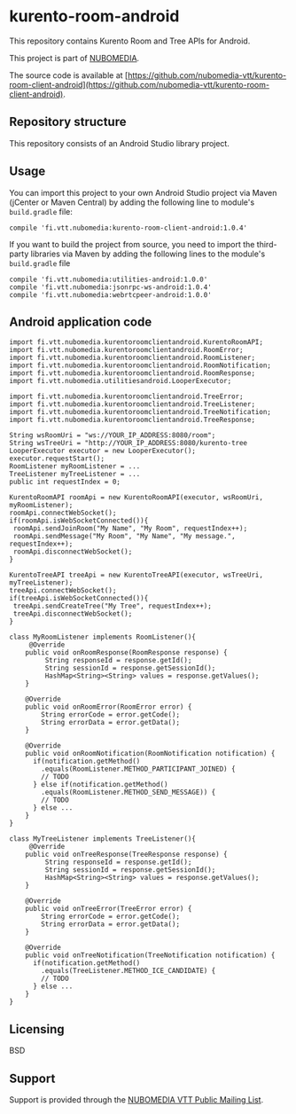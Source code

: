 kurento-room-android
=================
This repository contains Kurento Room and Tree APIs for Android.

This project is part of [NUBOMEDIA](http://www.nubomedia.eu).

The source code is available at [https://github.com/nubomedia-vtt/kurento-room-client-android](https://github.com/nubomedia-vtt/kurento-room-client-android).


Repository structure
--------------------
This repository consists of an Android Studio library project.

Usage
--------
You can import this project to your own Android Studio project via Maven (jCenter or Maven Central) by adding the following line to module's `build.gradle` file:
```
compile 'fi.vtt.nubomedia:kurento-room-client-android:1.0.4'
```

If you want to build the project from source, you need to import the third-party libraries via Maven by adding the following lines to
the module's `build.gradle` file
```
compile 'fi.vtt.nubomedia:utilities-android:1.0.0'
compile 'fi.vtt.nubomedia:jsonrpc-ws-android:1.0.4'
compile 'fi.vtt.nubomedia:webrtcpeer-android:1.0.0'
```

Android application code
------------------------
```
import fi.vtt.nubomedia.kurentoroomclientandroid.KurentoRoomAPI;
import fi.vtt.nubomedia.kurentoroomclientandroid.RoomError;
import fi.vtt.nubomedia.kurentoroomclientandroid.RoomListener;
import fi.vtt.nubomedia.kurentoroomclientandroid.RoomNotification;
import fi.vtt.nubomedia.kurentoroomclientandroid.RoomResponse;
import fi.vtt.nubomedia.utilitiesandroid.LooperExecutor;

import fi.vtt.nubomedia.kurentoroomclientandroid.TreeError;
import fi.vtt.nubomedia.kurentoroomclientandroid.TreeListener;
import fi.vtt.nubomedia.kurentoroomclientandroid.TreeNotification;
import fi.vtt.nubomedia.kurentoroomclientandroid.TreeResponse;

String wsRoomUri = "ws://YOUR_IP_ADDRESS:8080/room";
String wsTreeUri = "http://YOUR_IP_ADDRESS:8080/kurento-tree
LooperExecutor executor = new LooperExecutor();
executor.requestStart();
RoomListener myRoomListener = ...
TreeListener myTreeListener = ...
public int requestIndex = 0;

KurentoRoomAPI roomApi = new KurentoRoomAPI(executor, wsRoomUri, myRoomListener);
roomApi.connectWebSocket();
if(roomApi.isWebSocketConnected()){
 roomApi.sendJoinRoom("My Name", "My Room", requestIndex++);
 roomApi.sendMessage("My Room", "My Name", "My message.", requestIndex++);
 roomApi.disconnectWebSocket();
}

KurentoTreeAPI treeApi = new KurentoTreeAPI(executor, wsTreeUri, myTreeListener);
treeApi.connectWebSocket();
if(treeApi.isWebSocketConnected()){
 treeApi.sendCreateTree("My Tree", requestIndex++);
 treeApi.disconnectWebSocket();
}

```

```
class MyRoomListener implements RoomListener(){
     @Override
    public void onRoomResponse(RoomResponse response) {
         String responseId = response.getId(); 
         String sessionId = response.getSessionId();
         HashMap<String><String> values = response.getValues();  
    }

    @Override
    public void onRoomError(RoomError error) {
        String errorCode = error.getCode();
        String errorData = error.getData();
    }

    @Override
    public void onRoomNotification(RoomNotification notification) {
      if(notification.getMethod()
        .equals(RoomListener.METHOD_PARTICIPANT_JOINED) {
        // TODO        
      } else if(notification.getMethod()
        .equals(RoomListener.METHOD_SEND_MESSAGE)) {
        // TODO
      } else ...
    }
}
```

```
class MyTreeListener implements TreeListener(){
     @Override
    public void onTreeResponse(TreeResponse response) {
         String responseId = response.getId();
         String sessionId = response.getSessionId();
         HashMap<String><String> values = response.getValues();
    }

    @Override
    public void onTreeError(TreeError error) {
        String errorCode = error.getCode();
        String errorData = error.getData();
    }

    @Override
    public void onTreeNotification(TreeNotification notification) {
      if(notification.getMethod()
        .equals(TreeListener.METHOD_ICE_CANDIDATE) {
        // TODO
      } else ...
    }
}
```



Licensing
---------
BSD

Support
-------
Support is provided through the [NUBOMEDIA VTT Public Mailing List](https://groups.google.com/forum/#!forum/nubomedia-vtt).

